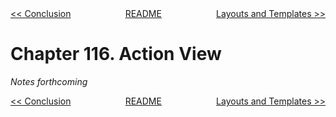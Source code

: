 <div>
<div style='float: left'><a href='ch115-conclusion.md'>&lt;&lt; Conclusion</a></div>
<div style='float: right'><a href='ch117-layouts-and-templates.md'>Layouts and Templates &gt;&gt;</a></div>
<div style='float: inline-auto;text-align:center'><a href='README.md'>README</a></div>
<div style="clear: both"></div>
</div>

# Chapter 116. Action View

*Notes forthcoming*

<div>
<div style='float: left'><a href='ch115-conclusion.md'>&lt;&lt; Conclusion</a></div>
<div style='float: right'><a href='ch117-layouts-and-templates.md'>Layouts and Templates &gt;&gt;</a></div>
<div style='float: inline-auto;text-align:center'><a href='README.md'>README</a></div>
<div style="clear: both"></div>
</div>